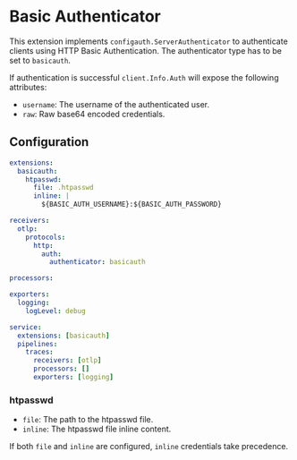 # Basic Authenticator

This extension implements `configauth.ServerAuthenticator` to authenticate clients using HTTP Basic Authentication. The authenticator type has to be set to `basicauth`.

If authentication is successful `client.Info.Auth` will expose the following attributes:

- `username`: The username of the authenticated user.
- `raw`: Raw base64 encoded credentials.

## Configuration

```yaml
extensions:
  basicauth:
    htpasswd: 
      file: .htpasswd
      inline: |
        ${BASIC_AUTH_USERNAME}:${BASIC_AUTH_PASSWORD}

receivers:
  otlp:
    protocols:
      http:
        auth:
          authenticator: basicauth

processors:

exporters:
  logging:
    logLevel: debug

service:
  extensions: [basicauth]
  pipelines:
    traces:
      receivers: [otlp]
      processors: []
      exporters: [logging]
```

### htpasswd 

- `file`: The path to the htpasswd file.
- `inline`: The htpasswd file inline content. 

If both `file` and `inline` are configured, `inline` credentials take precedence.